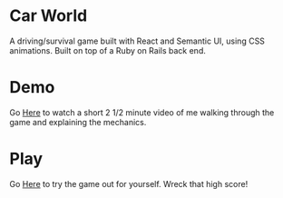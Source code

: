 # Car World
A driving/survival game built with React and Semantic UI, using CSS animations. Built on top of a Ruby on Rails back end.
# Demo
Go [Here](https://youtu.be/FMrLedHd4Hc) to watch a short 2 1/2 minute video of me walking through the game and explaining the mechanics.
# Play
Go [Here](https://spikeburton.github.io/mod-4-frontend-final-project/) to try the game out for yourself. Wreck that high score!
